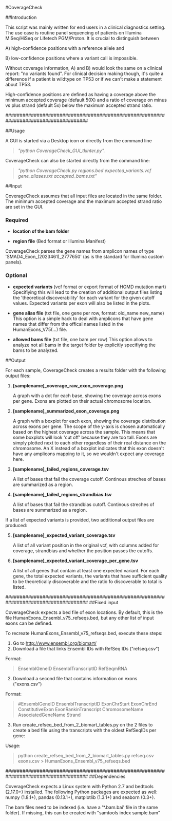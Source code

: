 #CoverageCheck

##Introduction

This script was mainly written for end users in a clinical diagnostics setting. The use case is routine panel sequencing of patients on Illumina MiSeq/HiSeq or Lifetech PGM/Proton. It is crucial to distinguish between 

A) high-confidence positions with a reference allele and

B) low-confidence positions where a variant call is impossible.

Without coverage information, A) and B) would look the same on a clinical report: "no variants found". For clinical decision making though, it's quite a difference if a patient is wildtype on TP53 or if we can't make a statement about TP53.

High-confidence positions are defined as having a coverage above the minimum accepted coverage (default 50X) and a ratio of coverage on minus vs plus strand (default 5x)
below the maximum accepted strand ratio.

#####################################################################################

##Usage

A GUI is started via a Desktop icon or directly from the command line

> *"python CoverageCheck_GUI_tkinter.py".*

CoverageCheck can also be started directly from the command line:

> *"python CoverageCheck.py regions.bed expected_variants.vcf gene_aliases.txt accepted_bams.txt"*

##Input

CoverageCheck assumes that all input files are located in the same folder.
The minimum accepted coverage and the maximum accepted strand ratio are set in the GUI.

### Required
- **location of the bam folder**

- **region file** (Bed format or Illumina Manifest)

CoverageCheck parses the gene names from amplicon names of type 'SMAD4_Exon_(2023461)_2777650' (as is the standard for Illumina custom panels).

### Optional
- **expected variants** (vcf format or export format of HGMD mutation mart)
Specifiying this will lead to the creation of additional output files listing the 'theoretical discoverability' for each variant for the given cutoff values. Expected variants per exon will also be listed in the plots.

- **gene alias file** (txt file, one gene per row, format: old_name new_name)
This option is a simple hack to deal with amplicons that have gene names that differ from the offical names listed in the HumanExons_V75(...) file.  

- **allowed bams file** (txt file, one bam per row)
This option allows to analyze not all bams in the target folder by explicitly specifiying the bams to be analyzed. 

##Output

For each sample, CoverageCheck creates a results folder with the following output files:

1. **[samplename]_coverage_raw_exon_coverage.png**

    A graph with a dot for each base, showing the coverage across exons per gene. Exons are plotted on their actual chromosome location.

2. **[samplename]_summarized_exon_coverage.png**

    A graph with a boxplot for each exon, showing the coverage distribution across exons per gene. The scope of the y-axis is chosen automatically based on the highest coverage across the sample. This means that some boxplots will look 'cut off' because they are too tall. Exons are simply plotted next to each other regardless of their real distance on the chromosome. An X instead of a boxplot indicates that this exon doesn't have any amplicons mapping to it, so we wouldn't expect any coverage here. 

3. **[samplename]_failed_regions_coverage.tsv**

    A list of bases that fail the coverage cutoff. Continous streches of bases are summarized as a region. 

4. **[samplename]_failed_regions_strandbias.tsv**

    A list of bases that fail the strandbias cutoff. Continous streches of bases are summarized as a region. 

If a list of expected variants is provided, two additional output files are produced:

5. **[samplename]_expected_variant_coverage.tsv**

    A list of all variant position in the original vcf, with columns added for coverage, strandbias and whether the position passes the cutoffs.

5. **[samplename]_expected_variant_coverage_per_gene.tsv**

    A list of all genes that contain at least one expected variant. For each gene, the total expected variants, the variants that have sufficient quality to be         theoretically discoverable and the ratio fo discoverable to total is listed.

#####################################################################################
##Fixed input

CoverageCheck expects a bed file of exon locations. By default, this is the file HumanExons_Ensembl_v75_refseqs.bed, but any other list of input exons can be defined.

To recreate HumanExons_Ensembl_v75_refseqs.bed, execute these steps:

1. Go to http://www.ensembl.org/biomart/
2. Download a file that links Ensembl IDs with RefSeq IDs ("refseq.csv")

Format: 
> EnsemblGeneID EnsemblTranscriptID RefSeqmRNA

2. Download a second file that contains information on exons ("exons.csv")

Format: 
> #EnsemblGeneID EnsemblTranscriptID ExonChrStart ExonChrEnd ConstitutiveExon ExonRankinTranscript ChromosomeName AssociatedGeneName Strand

3. Run create_refseq_bed_from_2_biomart_tables.py on the 2 files to create a bed file using the transcripts with the oldest RefSeqIDs per gene:

Usage:
> python create_refseq_bed_from_2_biomart_tables.py refseq.csv exons.csv > HumanExons_Ensembl_v75_refseqs.bed

#####################################################################################
##Dependencies

CoverageCheck expects a Linux system with Python 2.7 and bedtools (2.17.0+) installed. The following Python packages are expected as well: numpy (1.8.1+), pandas (0.13.1+), matplotlib (1.3.1+) and seaborn (0.3+).

The bam files need to be indexed (i.e. have a '\*.bam.bai' file in the same folder). If missing, this can be created with "samtools index sample.bam"